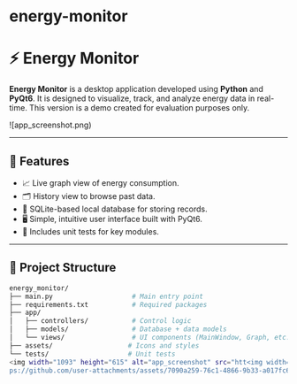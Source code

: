 # energy-monitor
# ⚡ Energy Monitor

**Energy Monitor** is a desktop application developed using **Python** and **PyQt6**. It is designed to visualize, track, and analyze energy data in real-time. This version is a demo created for evaluation purposes only.

![app_screenshot.png) <!-- Optional: Replace or remove if you don't have one -->

---

## 🚀 Features

- 📈 Live graph view of energy consumption.
- 🗂 History view to browse past data.
- 🧮 SQLite-based local database for storing records.
- 🖥 Simple, intuitive user interface built with PyQt6.
- 🧪 Includes unit tests for key modules.

---

## 📁 Project Structure

```bash
energy_monitor/
├── main.py                    # Main entry point
├── requirements.txt           # Required packages
├── app/
│   ├── controllers/           # Control logic
│   ├── models/                # Database + data models
│   └── views/                 # UI components (MainWindow, Graph, etc.)
├── assets/                   # Icons and styles
└── tests/                    # Unit tests
<img width="1093" height="615" alt="app_screenshot" src="htt<img width="1093" height="615" alt="app_screenshot" src="https://github.com/user-attachments/assets/23440267-a89e-45f1-b0e5-b363b9c9b30a" />
ps://github.com/user-attachments/assets/7090a259-76c1-4866-9b33-a017fc6cce06" />
